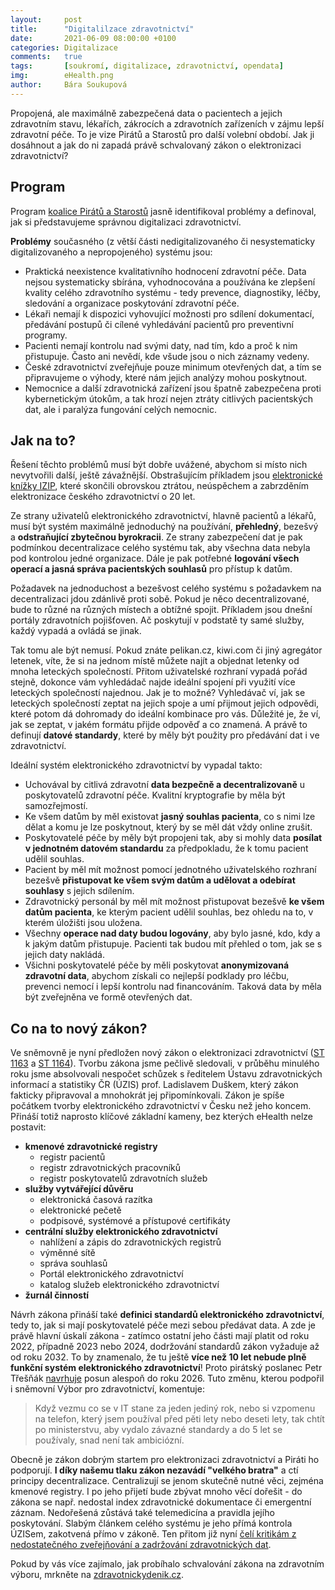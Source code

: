 ```yaml
---
layout:     post
title:      "Digitalilzace zdravotnictví"
date:       2021-06-09 08:00:00 +0100
categories: Digitalizace
comments:   true
tags:       [soukromí, digitalizace, zdravotnictví, opendata]
img:        eHealth.png
author:     Bára Soukupová
---
```


Propojená, ale maximálně zabezpečená data o pacientech a jejich zdravotním stavu, lékařích, zákrocích a zdravotních zařízeních v zájmu lepší zdravotní péče. To je vize Pirátů a Starostů pro další volební období. Jak ji dosáhnout a jak do ni zapadá právě schvalovaný zákon o elektronizaci zdravotnictví?

<!--more-->

## Program
Program [koalice Pirátů a Starostů](https://www.piratiastarostove.cz/program/propojeni-dat-v-zajmu-zdravotniku-i-pacientu/) jasně identifikoval problémy a definoval, jak si představujeme správnou digitalizaci zdravotnictví.

**Problémy** současného (z větší části nedigitalizovaného či nesystematicky digitalizovaného a nepropojeného) systému jsou:
- Praktická neexistence kvalitativního hodnocení zdravotní péče. Data nejsou systematicky sbírána, vyhodnocována a používána ke zlepšení kvality celého zdravotního systému - tedy prevence, diagnostiky, léčby, sledování a organizace poskytování zdravotní péče.
- Lékaři nemají k dispozici vyhovující možnosti pro sdílení dokumentací, předávání postupů či cílené vyhledávání pacientů pro preventivní programy.
- Pacienti nemají kontrolu nad svými daty, nad tím, kdo a proč k nim přistupuje. Často ani nevědí, kde všude jsou o nich záznamy vedeny.
- České zdravotnictví zveřejňuje pouze minimum otevřených dat, a tím se připravujeme o výhody, které nám jejich analýzy mohou poskytnout.
- Nemocnice a další zdravotnická zařízení jsou špatně zabezpečena proti kybernetickým útokům, a tak hrozí nejen ztráty citlivých pacientských dat, ale i paralýza fungování celých nemocnic.



## Jak na to?

Řešení těchto problémů musí být dobře uvážené, abychom si místo nich nevytvořili další, ještě závažnější. Obstrašujícím příkladem jsou [elektronické knížky IZIP](https://neovlivni.cz/izip-projekt-za-22-miliardy-je-mrtvy-kdo-nese-odpovednost/), které skončili obrovskou ztrátou, neúspěchem a zabrzděním elektronizace českého zdravotnictví o 20 let.

Ze strany uživatelů elektronického zdravotnictví, hlavně pacientů a lékařů, musí být systém maximálně jednoduchý na používání, **přehledný**, bezešvý a **odstraňující zbytečnou byrokracii**. Ze strany zabezpečení dat je pak podmínkou decentralizace celého systému tak, aby všechna data nebyla pod kontrolou jedné organizace. Dále je pak potřebné **logování všech operací a jasná správa pacientských souhlasů** pro přístup k datům.

Požadavek na jednoduchost a bezešvost celého systému s požadavkem na decentralizaci jdou zdánlivě proti sobě. Pokud je něco decentralizované, bude to různé na různých místech a obtížné spojit. Příkladem jsou dnešní portály zdravotních pojišťoven. Ač poskytují v podstatě ty samé služby, každý vypadá a ovládá se jinak.

Tak tomu ale být nemusí. Pokud znáte pelikan.cz, kiwi.com či jiný agregátor letenek, víte, že si na jednom místě můžete najít a objednat letenky od mnoha leteckých společností. Přitom uživatelské rozhraní vypadá pořád stejně, dokonce vám vyhledádač najde ideální spojení při využití více leteckých společností najednou. Jak je to možné? Vyhledávač ví, jak se leteckých společností zeptat na jejich spoje a umí přijmout jejich odpovědi, které potom dá dohromady do ideální kombinace pro vás. Důležité je, že ví, jak se zeptat, v jakém formátu přijde odpověď a co znamená. A právě to definují **datové standardy**, které by měly být použity pro předávání dat i ve zdravotnictví.

Ideální systém elektronického zdravotnictví by vypadal takto:
- Uchovával by citlivá zdravotní **data bezpečně a decentralizovaně** u poskytovatelů zdravotní péče. Kvalitní kryptografie by měla být samozřejmostí.
- Ke všem datům by měl existovat **jasný souhlas pacienta**, co s nimi lze dělat a komu je lze poskytnout, který by se měl dát vždy online zrušit.
- Poskytovatelé péče by měly být propojeni tak, aby si mohly data **posílat v jednotném datovém standardu** za předpokladu, že k tomu pacient udělil souhlas.
- Pacient by měl mít možnost pomocí jednotného uživatelského rozhraní bezešvě **přistupovat ke všem svým datům a udělovat a odebírat souhlasy** s jejich sdílením.
- Zdravotnický personál by měl mít možnost přistupovat bezešvě **ke všem datům pacienta**, ke kterým pacient udělil souhlas, bez ohledu na to, v kterém úložišti jsou uložena.
- Všechny **operace nad daty budou logovány**, aby bylo jasné, kdo, kdy a k jakým datům přistupuje. Pacienti tak budou mít přehled o tom, jak se s jejich daty nakládá.
- Všichni poskytovatelé péče by měli poskytovat **anonymizovaná zdravotní data**, abychom získali co nejlepší podklady pro léčbu, prevenci nemocí i lepší kontrolu nad financováním. Taková data by měla být zveřejněna ve formě otevřených dat.

 ## Co na to nový zákon?

 Ve sněmovně je nyní předložen nový zákon o elektronizaci zdravotnictví ([ST 1163](https://www.psp.cz/sqw/historie.sqw?o=8&T=1163) a [ST 1164](https://www.psp.cz/sqw/historie.sqw?o=8&T=1164)). Tvorbu zákona jsme pečlivě sledovali, v průběhu minulého roku jsme absolvovali nespočet schůzek s ředitelem Ústavu zdravotnických informací a statistiky ČR (ÚZIS) prof. Ladislavem Duškem, který zákon fakticky připravoval a mnohokrát jej připomínkovali. Zákon je spíše počátkem tvorby elektronického zdravotnictví v Česku než jeho koncem. Přináší totiž naprosto klíčové základní kameny, bez kterých eHealth nelze postavit:
 - **kmenové zdravotnické registry**
     - registr pacientů
     - registr zdravotnických pracovníků
     - registr poskytovatelů zdravotních služeb
 - **služby vytvářející důvěru**
     - elektronická časová razítka
     - elektronické pečetě
     - podpisové, systémové a přístupové certifikáty
 - **centrální služby elektronického zdravotnictví**
     - nahlížení a zápis do zdravotnických registrů
     - výměnné sítě
     - správa souhlasů
     - Portál elektronického zdravotnictví
     - katalog služeb elektronického zdravotnictví
 - **žurnál činností**

Návrh zákona přináší také **definici standardů elektronického zdravotnictví**, tedy to, jak si mají poskytovatelé péče mezi sebou předávat data. A zde je právě hlavní úskalí zákona - zatímco ostatní jeho části mají platit od roku 2022, případně 2023 nebo 2024, dodržování standardů zákon vyžaduje až od roku 2032. To by znamenalo, že tu ještě **více než 10 let nebude plně funkční systém elektronického zdravotnictví**! Proto pirátský poslanec Petr Třešňák [navrhuje](https://www.psp.cz/sqw/text/orig2.sqw?idd=191762&pdf=1) posun alespoň do roku 2026. Tuto změnu, kterou podpořil i sněmovní Výbor pro zdravotnictví, komentuje:
> Když vezmu co se v IT stane za jeden jediný rok, nebo si vzpomenu na telefon, který jsem používal před pěti lety nebo deseti lety, tak chtít po ministerstvu, aby vydalo závazné standardy a do 5 let se používaly, snad není tak ambiciózní.


Obecně je zákon dobrým startem pro elektronizaci zdravotnictví a Piráti ho podporují. **I díky našemu tlaku zákon nezavádí "velkého bratra"** a ctí principy decentralizace. Centralizují se jenom skutečně nutné věci, zejména kmenové registry. I po jeho přijetí bude zbývat mnoho věcí dořešit - do zákona se např. nedostal index zdravotnické dokumentace či emergentní záznam. Nedořešená zůstává také telemedicína a pravidla jejího poskytování. Slabým článkem celého systému je jeho přímá kontrola ÚZISem, zakotvená přímo v zákoně. Ten přitom již nyní [čelí kritikám z nedostatečného zveřejňování a zadržování zdravotnických dat](https://www.lidovky.cz/byznys/s-daty-umi-pracovat-hodne-lidi-urady-se-presto-jejich-zverejnovani-boji-rika-novinar-jan-cibulka.A201101_095628_ln_byznys_pravo_ssu).


Pokud by vás více zajímalo, jak probíhalo schvalování zákona na zdravotním výboru, mrkněte na [zdravotnickydenik.cz](https://www.zdravotnickydenik.cz/2021/06/zdravotnicky-vybor-jako-garancni-schvalil-zakon-o-ehealth-lhutu-na-aplikaci-standardu-v-it-systemech-zkratil-z-deseti-na-pet-let/).
